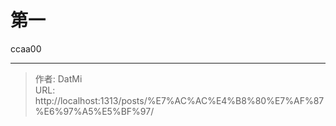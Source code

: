 # 第一


ccaa00


---

> 作者: DatMi  
> URL: http://localhost:1313/posts/%E7%AC%AC%E4%B8%80%E7%AF%87%E6%97%A5%E5%BF%97/  

